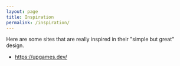 ```yaml
---
layout: page
title: Inspiration
permalink: /inspiration/
---
```


Here are some sites that are really inspired in their "simple but great" design.

- https://upgames.dev/
